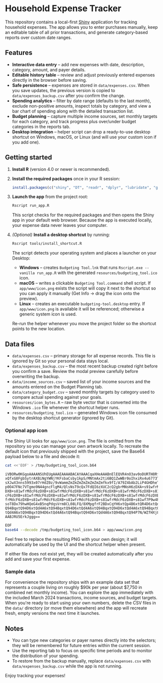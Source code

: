 # Household Expense Tracker

This repository contains a local-first [Shiny](https://shiny.posit.co/) application for tracking household expenses. The app allows you to enter purchases manually, keep an editable table of all prior transactions, and generate category-based reports over custom date ranges.

## Features

- **Interactive data entry** – add new expenses with date, description, category, amount, and payer details.
- **Editable history table** – review and adjust previously entered expenses directly in the browser before saving.
- **Safe persistence** – expenses are stored in `data/expenses.csv`. When you save updates, the previous version is copied to `data/expenses_backup.csv` after you confirm the change.
- **Spending analytics** – filter by date range (defaults to the last month), exclude non-positive amounts, inspect totals by category, and view a bar chart of spending along with the detailed transaction list.
- **Budget planning** – capture multiple income sources, set monthly targets for each category, and track progress plus over/under budget categories in the reports tab.
- **Desktop integration** – helper script can drop a ready-to-use desktop shortcut on Windows, macOS, or Linux (and will use your custom icon if you add one).


## Getting started

1. **Install R** (version 4.0 or newer is recommended).
2. **Install the required packages** once in your R session:

   ```r
   install.packages(c("shiny", "DT", "readr", "dplyr", "lubridate", "ggplot2", "scales"))
   ```

3. **Launch the app** from the project root:

   ```bash
   Rscript run_app.R
   ```

   This script checks for the required packages and then opens the Shiny app in your default web browser. Because the app is executed locally, your expense data never leaves your computer.

4. *(Optional)* **Install a desktop shortcut** by running:

   ```bash
   Rscript tools/install_shortcut.R
   ```

   The script detects your operating system and places a launcher on your Desktop:

   - **Windows** – creates `Budgeting Tool.lnk` that runs `Rscript.exe --vanilla run_app.R` with the generated `resources/budgeting_tool.ico` icon.
   - **macOS** – writes a clickable `Budgeting Tool.command` shell script. If `app/www/icon.png` exists the script will copy it next to the shortcut so you can apply it manually (Get Info → drag the icon onto the preview).
   - **Linux** – creates an executable `budgeting-tool.desktop` entry. If `app/www/icon.png` is available it will be referenced; otherwise a generic system icon is used.

   Re-run the helper whenever you move the project folder so the shortcut points to the new location.


## Data files

- `data/expenses.csv` – primary storage for all expense records. This file is ignored by Git so your personal data stays local.
- `data/expenses_backup.csv` – the most recent backup created right before you confirm a save. Review the modal preview carefully before overwriting the backup.
- `data/income_sources.csv` – saved list of your income sources and the amounts entered on the Budget Planning tab.
- `data/category_budget.csv` – saved monthly targets by category used to compare actual spending against your goals.
- `resources/icon_bytes.R` – raw byte vector that is converted into the Windows `.ico` file whenever the shortcut helper runs.
- `resources/budgeting_tool.ico` – generated Windows icon file consumed by the desktop shortcut generator (ignored by Git).

### Optional app icon

The Shiny UI looks for `app/www/icon.png`. The file is omitted from the repository so you can manage your own artwork locally. To recreate the default icon that previously shipped with the project, save the Base64 payload below to a file and decode it:

```bash
cat <<'EOF' > /tmp/budgeting_tool_icon.b64
```

```
iVBORw0KGgoAAAANSUhEUgAAAEAAAABACAYAAACqaXHeAAABnElEQVR4nO3av0oDURTH8RfFEhsb
xQfxG8FgbSytrAXBiNgYWNjYKFsbaCsby1kpS/MNtmAx2ti6BQ1ZwWBr0oIhxiRx4u6773TuvTt0
sXJwX3nns5993x07rHdZ0z/9vWammZmZmZmZmZmZmZmZmfkx9fI/A79Z4bAb2LiP4GHDheTQRMsc
p0O47FNc7VTgmo9N44gncFlgM4/QlsNsT9cQx7FdQI6zXUC2cQ2gbrMNsH6zDXA+s91wfrMdcF6z
DXB+s81wfrMdcF6zDXB+s81wfrMdcF6zDXB+s81wfrMdcF6zDXB+s81wfrMdcF6zDXB+s81wfrMd
cF6zDXB+s81wfrMdcF6zDXB+s81wfrMdcF6zDXB+s81wfrMdcF6zDXB+s81wfrMdcF6zDXB+s81w
frMdcF6zDXB+s81wfrMdcF6zDXB+s81wfrMdcF6zDXB+s81wfrMdcF6zDXB+s81wf7P9w4PzcPE7
soT8Dx79hwHQeG4xB5nqPdqsVrm8CL08LFQ/8XMpgfrF2BDxCqYH6xtQp4B6xtQR4D6xtQd4A6xt
Q94BqxtQ94D6xtQd4A6xtQ94BqxtQ94D6xtQd4A6xtQ94BqxtQ94D6xtQd4A6xtQ94BqxtQ94D6x
tQd4A6xtQ94BqxtQ94D6xtQd4A6xtQ94BqxtQ94D6xtQd4A6xtQ94BqxtQ94P7N/WZfHXj8w9QAA
AABJRU5ErkJggg==
```

```bash
EOF
base64 --decode /tmp/budgeting_tool_icon.b64 > app/www/icon.png
```

Feel free to replace the resulting PNG with your own design; it will automatically be used by the UI and the shortcut helper when present.


If either file does not exist yet, they will be created automatically after you add and save your first expense.

### Sample data

For convenience the repository ships with an example data set that represents a
couple living on roughly $90k per year (about $7,750 in combined net monthly
income). You can explore the app immediately with the included March 2024
transactions, income sources, and budget targets. When you're ready to start
using your own numbers, delete the CSV files in the `data/` directory (or move
them elsewhere) and the app will recreate fresh, empty versions the next time it
launches.

## Notes

- You can type new categories or payer names directly into the selectors; they will be remembered for future entries within the current session.
- Use the reporting tab to focus on specific time periods and to monitor the distribution of your spending.
- To restore from the backup manually, replace `data/expenses.csv` with `data/expenses_backup.csv` while the app is not running.

Enjoy tracking your expenses!
